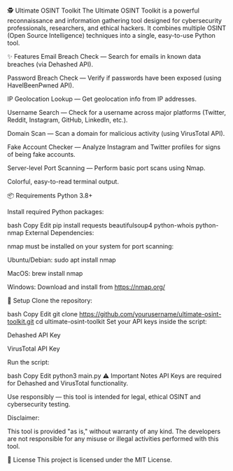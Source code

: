 🕵️ Ultimate OSINT Toolkit The Ultimate OSINT Toolkit is a powerful reconnaissance and information gathering tool designed for cybersecurity professionals, researchers, and ethical hackers. It combines multiple OSINT (Open Source Intelligence) techniques into a single, easy-to-use Python tool.

✨ Features Email Breach Check — Search for emails in known data breaches (via Dehashed API).

Password Breach Check — Verify if passwords have been exposed (using HaveIBeenPwned API).

IP Geolocation Lookup — Get geolocation info from IP addresses.

Username Search — Check for a username across major platforms (Twitter, Reddit, Instagram, GitHub, LinkedIn, etc.).

Domain Scan — Scan a domain for malicious activity (using VirusTotal API).

Fake Account Checker — Analyze Instagram and Twitter profiles for signs of being fake accounts.

Server-level Port Scanning — Perform basic port scans using Nmap.

Colorful, easy-to-read terminal output.

📦 Requirements Python 3.8+

Install required Python packages:

bash Copy Edit pip install requests beautifulsoup4 python-whois python-nmap External Dependencies:

nmap must be installed on your system for port scanning:

Ubuntu/Debian: sudo apt install nmap

MacOS: brew install nmap

Windows: Download and install from https://nmap.org/

🔧 Setup Clone the repository:

bash Copy Edit git clone https://github.com/yourusername/ultimate-osint-toolkit.git cd ultimate-osint-toolkit Set your API keys inside the script:

Dehashed API Key

VirusTotal API Key

Run the script:

bash Copy Edit python3 main.py ⚠️ Important Notes API Keys are required for Dehashed and VirusTotal functionality.

Use responsibly — this tool is intended for legal, ethical OSINT and cybersecurity testing.

Disclaimer:

This tool is provided "as is," without warranty of any kind. The developers are not responsible for any misuse or illegal activities performed with this tool.

📜 License This project is licensed under the MIT License.
